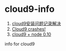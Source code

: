 cloud9-info
===========

1. [cloud9安装问题记录解决](http://my.oschina.net/jingxing05/blog/178922)
2. [Cloud9 crashes!](https://github.com/ajaxorg/cloud9/issues/2933)
3. [cloud9 + node 0.10](https://github.com/ajaxorg/cloud9/issues/2741)

info for cloud9
